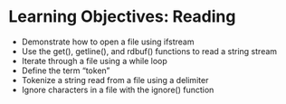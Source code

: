 # Learning Objectives: Reading
- Demonstrate how to open a file using ifstream
- Use the get(), getline(), and rdbuf() functions to read a string stream
- Iterate through a file using a while loop
- Define the term “token”
- Tokenize a string read from a file using a delimiter
- Ignore characters in a file with the ignore() function